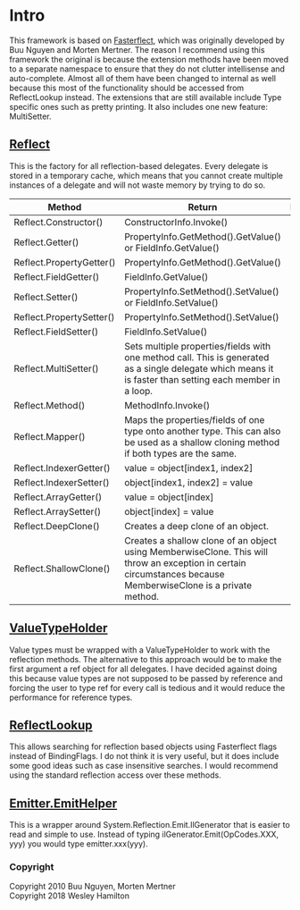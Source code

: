 # Intro

This framework is based on [Fasterflect](https://github.com/buunguyen/fasterflect), which was originally developed by 
Buu Nguyen and Morten Mertner. The reason I recommend using this framework the original is because the extension methods 
have been moved to a separate namespace to ensure that they do not clutter intellisense and auto-complete. Almost all of them
have been changed to internal as well because this most of the functionality should be accessed from ReflectLookup instead. 
The extensions that are still available include Type specific ones such as pretty printing. It also includes one new feature: MultiSetter.

## [Reflect](https://github.com/ffhighwind/fasterflect/blob/master/Fasterflect/Fasterflect/Reflect.cs)

This is the factory for all reflection-based delegates. Every delegate is stored in a temporary cache, which means that you 
cannot create multiple instances of a delegate and will not waste memory by trying to do so.

| Method | Return | Description |
| --- | --- | --- |
| Reflect.Constructor() | ConstructorInfo.Invoke() |
| Reflect.Getter() | PropertyInfo.GetMethod().GetValue() or FieldInfo.GetValue() | 
| Reflect.PropertyGetter() | PropertyInfo.GetMethod().GetValue() |
| Reflect.FieldGetter() | FieldInfo.GetValue() |
| Reflect.Setter() | PropertyInfo.SetMethod().SetValue() or FieldInfo.SetValue() |
| Reflect.PropertySetter() | PropertyInfo.SetMethod().SetValue() |
| Reflect.FieldSetter() | FieldInfo.SetValue() |
| Reflect.MultiSetter() | Sets multiple properties/fields with one method call. This is generated as a single delegate which means it is faster than setting each member in a loop. |
| Reflect.Method() | MethodInfo.Invoke() |
| Reflect.Mapper() | Maps the properties/fields of one type onto another type. This can also be used as a shallow cloning method if both types are the same. |
| Reflect.IndexerGetter() | value = object[index1, index2] |
| Reflect.IndexerSetter() | object[index1, index2] = value |
| Reflect.ArrayGetter() | value = object[index] |
| Reflect.ArraySetter() | object[index] = value |
| Reflect.DeepClone<T>() | Creates a deep clone of an object. |
| Reflect.ShallowClone<T>() | Creates a shallow clone of an object using MemberwiseClone. This will throw an exception in certain circumstances because MemberwiseClone is a private method. |

## [ValueTypeHolder](https://github.com/ffhighwind/fasterflect/blob/master/Fasterflect/Fasterflect/ValueTypeHolder.cs)

Value types must be wrapped with a ValueTypeHolder to work with the reflection methods. The alternative to this approach would be 
to make the first argument a ref object for all delegates. I have decided against doing this because value types are not supposed 
to be passed by reference and forcing the user to type ref for every call is tedious and it would reduce the performance for reference types.

## [ReflectLookup](https://github.com/ffhighwind/fasterflect/blob/master/Fasterflect/Fasterflect/ReflectLookup.cs)

This allows searching for reflection based objects using Fasterflect flags instead of BindingFlags. I do not think it is very useful, 
but it does include some good ideas such as case insensitive searches. I would recommend using the standard reflection access over these methods.

## [Emitter.EmitHelper](https://github.com/ffhighwind/fasterflect/blob/master/Fasterflect/Fasterflect/Emitter/EmitHelper.cs)

This is a wrapper around System.Reflection.Emit.IlGenerator that is easier to read and simple to use. Instead of typing
ilGenerator.Emit(OpCodes.XXX, yyy) you would type emitter.xxx(yyy).

### Copyright
Copyright 2010 Buu Nguyen, Morten Mertner \
Copyright 2018 Wesley Hamilton